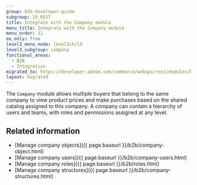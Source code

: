 ```yaml
---
group: b2b-developer-guide
subgroup: 10_REST
title: Integrate with the Company module
menu_title: Integrate with the Company module
menu_order: 11
ee_only: True
level3_menu_node: level3child
level3_subgroup: company
functional_areas:
  - B2B
  - Integration
migrated_to: https://developer.adobe.com/commerce/webapi/rest/modules/b2b/company
layout: migrated
---
```


The `Company` module allows multiple buyers that belong to the same company to view product prices and make purchases based on the shared catalog assigned to this company. A company can contain a hierarchy of users and teams, with roles and permissions assigned at any level.

## Related information

*  [Manage company objects]({{ page.baseurl }}/b2b/company-object.html)
*  [Manage company users]({{ page.baseurl }}/b2b/company-users.html)
*  [Manage company roles]({{ page.baseurl }}/b2b/roles.html)
*  [Manage company structures]({{ page.baseurl }}/b2b/company-structures.html)

